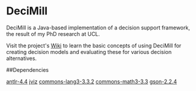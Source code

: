 # DeciMill

DeciMill is a Java-based implementation of a decision support framework, the result of my PhD research at UCL.

Visit the project's [Wiki](https://github.com/dstefan/decimill-core/wiki) to learn the basic concepts of using DeciMill for creating decision models and evaluating these for various decision alternatives.

##Dependencies

[antlr-4.4](https://github.com/antlr/antlr4/releases/tag/4.4)
[jviz](https://github.com/dstefan/jviz/releases/tag/v0.1)
[commons-lang3-3.3.2](https://github.com/apache/commons-lang/releases/tag/LANG_3_3_2)
[commons-math3-3.3](https://github.com/apache/commons-math/releases/tag/MATH_3_3)
[gson-2.2.4](https://github.com/google/gson/releases/tag/gson-2.2.4)

